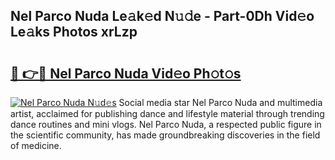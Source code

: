 ## Nel Parco Nuda Le𝚊k𝚎d N𝚞𝚍e - Part-0Dh Vid𝚎o Le𝚊ks Photos xrLzp

# <h2><a href="http://fbbmme.evod.top/?m=Nel+Parco+Nuda">🔗 👉🔴 Nel Parco Nuda Vid𝚎o Ph𝚘t𝚘s</a></h2>

[![Nel Parco Nuda N𝚞d𝚎s](https://i.imgur.com/8V9OHl7.gif)](http://fbbmme.evod.top/?m=Nel+Parco+Nuda)
Social media star Nel Parco Nuda and multimedia artist, acclaimed for publishing dance and lifestyle material through trending dance routines and mini vlogs. Nel Parco Nuda, a respected public figure in the scientific community, has made groundbreaking discoveries in the field of medicine. 

